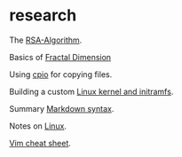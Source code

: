 # research
The [RSA-Algorithm](./RSA.md).

Basics of [Fractal Dimension](./FRACTDIM.md)

Using [cpio](./CPIO.md) for copying files.

Building a custom [Linux kernel and initramfs](./initramfs.md).

Summary [Markdown syntax](./markdown-example.md).

Notes on [Linux](./linux-notes.md).

[Vim cheat sheet](./vim-cheat-sheet.md).

